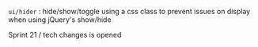 <!---
channel: frontendchanges
release: 'Sprint 22'
permissions:
    - public
contributors:
    - 'Bertrand Chevrier'
--->

`ui/hider` : hide/show/toggle using a css class to prevent issues on display when using jQuery's show/hide

Sprint 21 / tech changes is opened